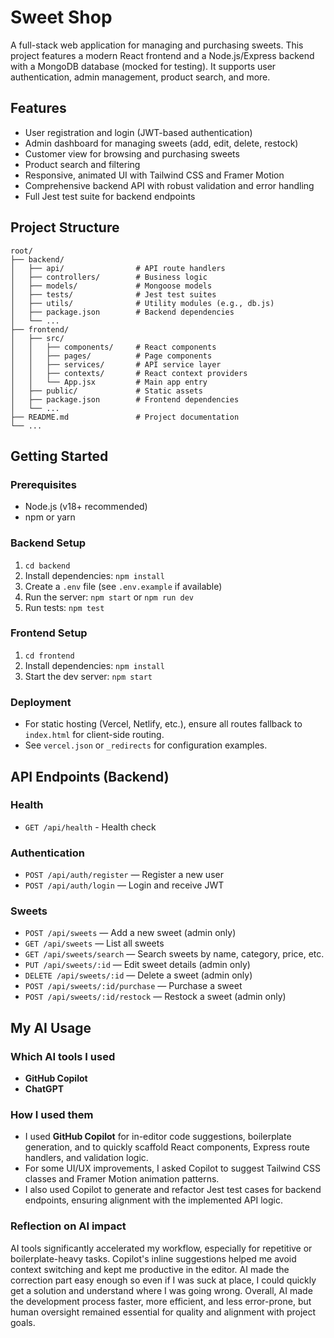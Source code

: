 # Sweet Shop

A full-stack web application for managing and purchasing sweets. This project features a modern React frontend and a Node.js/Express backend with a MongoDB database (mocked for testing). It supports user authentication, admin management, product search, and more.

## Features

- User registration and login (JWT-based authentication)
- Admin dashboard for managing sweets (add, edit, delete, restock)
- Customer view for browsing and purchasing sweets
- Product search and filtering
- Responsive, animated UI with Tailwind CSS and Framer Motion
- Comprehensive backend API with robust validation and error handling
- Full Jest test suite for backend endpoints

## Project Structure

```
root/
├── backend/
│   ├── api/                # API route handlers
│   ├── controllers/        # Business logic
│   ├── models/             # Mongoose models
│   ├── tests/              # Jest test suites
│   ├── utils/              # Utility modules (e.g., db.js)
│   ├── package.json        # Backend dependencies
│   └── ...
├── frontend/
│   ├── src/
│   │   ├── components/     # React components
│   │   ├── pages/          # Page components
│   │   ├── services/       # API service layer
│   │   ├── contexts/       # React context providers
│   │   └── App.jsx         # Main app entry
│   ├── public/             # Static assets
│   ├── package.json        # Frontend dependencies
│   └── ...
├── README.md               # Project documentation
└── ...
```

## Getting Started

### Prerequisites
- Node.js (v18+ recommended)
- npm or yarn

### Backend Setup
1. `cd backend`
2. Install dependencies: `npm install`
3. Create a `.env` file (see `.env.example` if available)
4. Run the server: `npm start` or `npm run dev`
5. Run tests: `npm test`

### Frontend Setup
1. `cd frontend`
2. Install dependencies: `npm install`
3. Start the dev server: `npm start`

### Deployment
- For static hosting (Vercel, Netlify, etc.), ensure all routes fallback to `index.html` for client-side routing.
- See `vercel.json` or `_redirects` for configuration examples.

## API Endpoints (Backend)

### Health
- `GET /api/health` - Health check

### Authentication
- `POST /api/auth/register` — Register a new user
- `POST /api/auth/login` — Login and receive JWT

### Sweets
- `POST /api/sweets` — Add a new sweet (admin only)
- `GET /api/sweets` — List all sweets
- `GET /api/sweets/search` — Search sweets by name, category, price, etc.
- `PUT /api/sweets/:id` — Edit sweet details (admin only)
- `DELETE /api/sweets/:id` — Delete a sweet (admin only)
- `POST /api/sweets/:id/purchase` — Purchase a sweet
- `POST /api/sweets/:id/restock` — Restock a sweet (admin only)

## My AI Usage

### Which AI tools I used
- **GitHub Copilot**
- **ChatGPT**

### How I used them
- I used **GitHub Copilot** for in-editor code suggestions, boilerplate generation, and to quickly scaffold React components, Express route handlers, and validation logic.
- For some UI/UX improvements, I asked Copilot to suggest Tailwind CSS classes and Framer Motion animation patterns.
- I also used Copilot to generate and refactor Jest test cases for backend endpoints, ensuring alignment with the implemented API logic.

### Reflection on AI impact
AI tools significantly accelerated my workflow, especially for repetitive or boilerplate-heavy tasks. Copilot's inline suggestions helped me avoid context switching and kept me productive in the editor. AI made the correction part easy enough so even if I was suck at place, I could quickly get a solution and understand where I was going wrong. Overall, AI made the development process faster, more efficient, and less error-prone, but human oversight remained essential for quality and alignment with project goals.